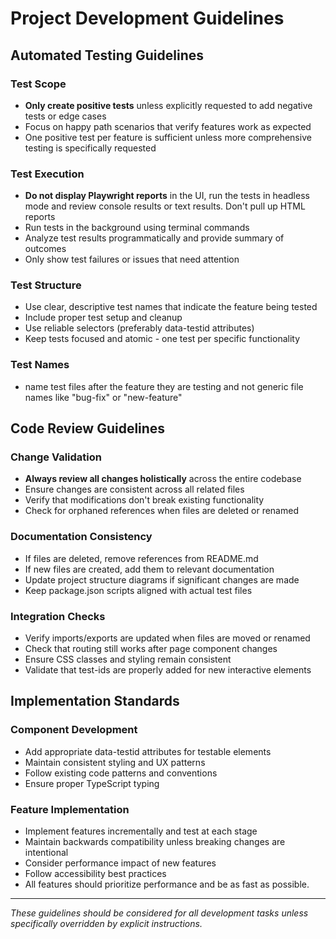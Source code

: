 # Project Development Guidelines

## Automated Testing Guidelines

### Test Scope
- **Only create positive tests** unless explicitly requested to add negative tests or edge cases
- Focus on happy path scenarios that verify features work as expected
- One positive test per feature is sufficient unless more comprehensive testing is specifically requested

### Test Execution
- **Do not display Playwright reports** in the UI, run the tests in headless mode and review console results or text results. Don't pull up HTML reports
- Run tests in the background using terminal commands
- Analyze test results programmatically and provide summary of outcomes
- Only show test failures or issues that need attention

### Test Structure
- Use clear, descriptive test names that indicate the feature being tested
- Include proper test setup and cleanup
- Use reliable selectors (preferably data-testid attributes)
- Keep tests focused and atomic - one test per specific functionality

### Test Names
- name test files after the feature they are testing and not generic file names like "bug-fix" or "new-feature"

## Code Review Guidelines

### Change Validation
- **Always review all changes holistically** across the entire codebase
- Ensure changes are consistent across all related files
- Verify that modifications don't break existing functionality
- Check for orphaned references when files are deleted or renamed

### Documentation Consistency
- If files are deleted, remove references from README.md
- If new files are created, add them to relevant documentation
- Update project structure diagrams if significant changes are made
- Keep package.json scripts aligned with actual test files

### Integration Checks
- Verify imports/exports are updated when files are moved or renamed
- Check that routing still works after page component changes
- Ensure CSS classes and styling remain consistent
- Validate that test-ids are properly added for new interactive elements

## Implementation Standards

### Component Development
- Add appropriate data-testid attributes for testable elements
- Maintain consistent styling and UX patterns
- Follow existing code patterns and conventions
- Ensure proper TypeScript typing

### Feature Implementation
- Implement features incrementally and test at each stage
- Maintain backwards compatibility unless breaking changes are intentional
- Consider performance impact of new features
- Follow accessibility best practices
- All features should prioritize performance and be as fast as possible.

---

*These guidelines should be considered for all development tasks unless specifically overridden by explicit instructions.* 